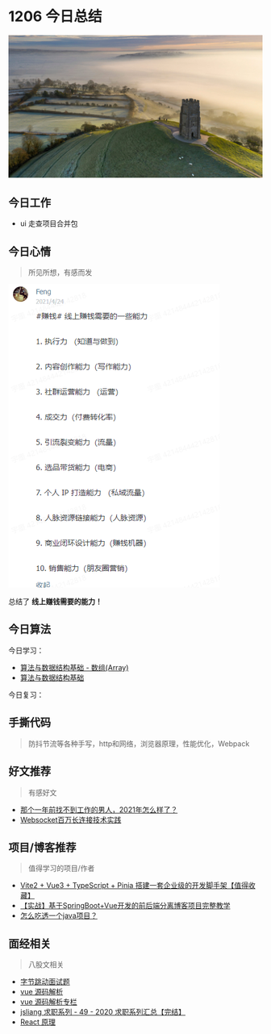 
# 1206 今日总结

![](./bg-imgs/1206.jpg)


## 今日工作

- ui 走查项目合并包

## 今日心情
> 所见所想，有感而发

![](./imgs/make-money-online.png)

总结了 **线上赚钱需要的能力！**


## 今日算法

今日学习：

- [算法与数据结构基础 - 数组(Array)](https://zhuanlan.zhihu.com/p/86344332) 
- [算法与数据结构基础](https://www.zhihu.com/column/leetcodefun)

今日复习：


## 手撕代码
> 防抖节流等各种手写，http和网络，浏览器原理，性能优化，Webpack


## 好文推荐
> 有感好文

- [那个一年前找不到工作的男人，2021年怎么样了？](https://juejin.cn/post/7038395860505329694#heading-12)
- [Websocket百万长连接技术实践](https://mp.weixin.qq.com/s?__biz=MzAwMDU1MTE1OQ==&mid=2653558136&idx=1&sn=0ac293d724b022d0f860d87d87460cbd&scene=21#wechat_redirect)

## 项目/博客推荐
> 值得学习的项目/作者

- [Vite2 + Vue3 + TypeScript + Pinia 搭建一套企业级的开发脚手架【值得收藏】](https://juejin.cn/post/7036745610954801166) 
- [【实战】基于SpringBoot+Vue开发的前后端分离博客项目完整教学](https://www.bilibili.com/video/BV1PQ4y1P7hZ/)
- [怎么吃透一个java项目？](https://www.zhihu.com/question/422346147/answer/2251334040)


## 面经相关
> 八股文相关

- [字节跳动面试题](https://bytedance.feishu.cn/base/app8Ok6k9qafpMkgyRbfgxeEnet?table=tblzZHf2Ix3YtxPM&view=vew9iquA45)
- [vue 源码解析](https://juejin.cn/user/3755587449389911/posts)
- [vue 源码解析专栏](https://juejin.cn/column/6968485473295532062)
- [jsliang 求职系列 - 49 - 2020 求职系列汇总【完结】](https://juejin.cn/post/6908493793213808647)
- [React 原理](https://elegant-citipati-392.notion.site/React-28159c89442f4176846fa7f4d9bc1f76)
